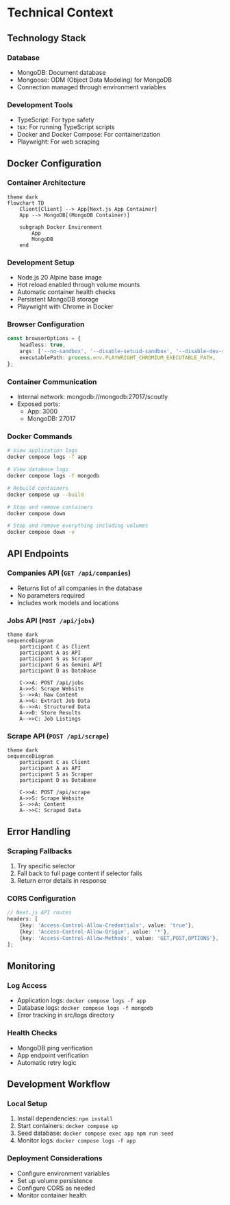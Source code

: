 # Technical Context

## Technology Stack

### Database

- MongoDB: Document database
- Mongoose: ODM (Object Data Modeling) for MongoDB
- Connection managed through environment variables

### Development Tools

- TypeScript: For type safety
- tsx: For running TypeScript scripts
- Docker and Docker Compose: For containerization
- Playwright: For web scraping

## Docker Configuration

### Container Architecture

```mermaid
theme dark
flowchart TD
    Client[Client] --> App[Next.js App Container]
    App --> MongoDB[(MongoDB Container)]

    subgraph Docker Environment
        App
        MongoDB
    end
```

### Development Setup

- Node.js 20 Alpine base image
- Hot reload enabled through volume mounts
- Automatic container health checks
- Persistent MongoDB storage
- Playwright with Chrome in Docker

### Browser Configuration

```typescript
const browserOptions = {
	headless: true,
	args: ['--no-sandbox', '--disable-setuid-sandbox', '--disable-dev-shm-usage'],
	executablePath: process.env.PLAYWRIGHT_CHROMIUM_EXECUTABLE_PATH,
};
```

### Container Communication

- Internal network: mongodb://mongodb:27017/scoutly
- Exposed ports:
  - App: 3000
  - MongoDB: 27017

### Docker Commands

```bash
# View application logs
docker compose logs -f app

# View database logs
docker compose logs -f mongodb

# Rebuild containers
docker compose up --build

# Stop and remove containers
docker compose down

# Stop and remove everything including volumes
docker compose down -v
```

## API Endpoints

### Companies API (`GET /api/companies`)

- Returns list of all companies in the database
- No parameters required
- Includes work models and locations

### Jobs API (`POST /api/jobs`)

```mermaid
theme dark
sequenceDiagram
    participant C as Client
    participant A as API
    participant S as Scraper
    participant G as Gemini API
    participant D as Database

    C->>A: POST /api/jobs
    A->>S: Scrape Website
    S-->>A: Raw Content
    A->>G: Extract Job Data
    G-->>A: Structured Data
    A->>D: Store Results
    A-->>C: Job Listings
```

### Scrape API (`POST /api/scrape`)

```mermaid
theme dark
sequenceDiagram
    participant C as Client
    participant A as API
    participant S as Scraper
    participant D as Database

    C->>A: POST /api/scrape
    A->>S: Scrape Website
    S-->>A: Content
    A-->>C: Scraped Data
```

## Error Handling

### Scraping Fallbacks

1. Try specific selector
2. Fall back to full page content if selector fails
3. Return error details in response

### CORS Configuration

```typescript
// Next.js API routes
headers: [
	{key: 'Access-Control-Allow-Credentials', value: 'true'},
	{key: 'Access-Control-Allow-Origin', value: '*'},
	{key: 'Access-Control-Allow-Methods', value: 'GET,POST,OPTIONS'},
];
```

## Monitoring

### Log Access

- Application logs: `docker compose logs -f app`
- Database logs: `docker compose logs -f mongodb`
- Error tracking in src/logs directory

### Health Checks

- MongoDB ping verification
- App endpoint verification
- Automatic retry logic

## Development Workflow

### Local Setup

1. Install dependencies: `npm install`
2. Start containers: `docker compose up`
3. Seed database: `docker compose exec app npm run seed`
4. Monitor logs: `docker compose logs -f app`

### Deployment Considerations

- Configure environment variables
- Set up volume persistence
- Configure CORS as needed
- Monitor container health
